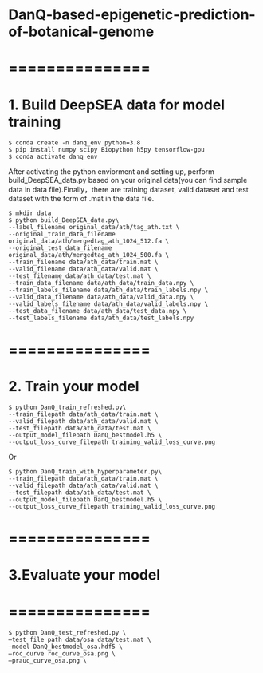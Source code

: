 # DanQ-based-epigenetic-prediction-of-botanical-genome
# ===============
# 1. Build DeepSEA data for model training

```
$ conda create -n danq_env python=3.8
$ pip install numpy scipy Biopython h5py tensorflow-gpu
$ conda activate danq_env
```
After activating the python enviorment and setting up, perform build_DeepSEA_data.py based on your original data(you can find sample data in data file).Finally，there are training dataset, valid dataset and test dataset with the form of .mat in the data file.

```
$ mkdir data
$ python build_DeepSEA_data.py\
--label_filename original_data/ath/tag_ath.txt \
--original_train_data_filename original_data/ath/mergedtag_ath_1024_512.fa \
--original_test_data_filename original_data/ath/mergedtag_ath_1024_500.fa \
--train_filename data/ath_data/train.mat \
--valid_filename data/ath_data/valid.mat \
--test_filename data/ath_data/test.mat \
--train_data_filename data/ath_data/train_data.npy \
--train_labels_filename data/ath_data/train_labels.npy \
--valid_data_filename data/ath_data/valid_data.npy \
--valid_labels_filename data/ath_data/valid_labels.npy \
--test_data_filename data/ath_data/test_data.npy \
--test_labels_filename data/ath_data/test_labels.npy
```
# ===============
# 2. Train your model
```
$ python DanQ_train_refreshed.py\
--train_filepath data/ath_data/train.mat \
--valid_filepath data/ath_data/valid.mat \
--test_filepath data/ath_data/test.mat \
--output_model_filepath DanQ_bestmodel.h5 \
--output_loss_curve_filepath training_valid_loss_curve.png
```
Or
```
$ python DanQ_train_with_hyperparameter.py\
--train_filepath data/ath_data/train.mat \
--valid_filepath data/ath_data/valid.mat \
--test_filepath data/ath_data/test.mat \
--output_model_filepath DanQ_bestmodel.h5 \
--output_loss_curve_filepath training_valid_loss_curve.png
```
# ===============
# 3.Evaluate your model
# ===============
```
$ python DanQ_test_refreshed.py \
—test_file path data/osa_data/test.mat \
—model DanQ_bestmodel_osa.hdf5 \
—roc_curve roc_curve_osa.png \
—prauc_curve_osa.png \
```

